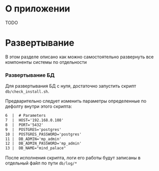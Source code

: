 # О приложении
TODO

# Развертывание 
В этом разделе описано как можно самостоятельно развернуть все компоненты системы по отдельности

### Развертывание БД
Для развертывания БД с нуля, достаточно запустить скрипт `db/check_install.sh`.

Предварительно следует изменить параметры определенные по дефолту внутри этого скрипта:
```txt
6  |  # Parameters
7  |  HOST='192.168.0.108'
8  |  PORT='5432'
9  |  POSTGRES='postgres'
10 |  POSTGRES_PASSWORD='postgres'
11 |  DB_ADMIN='mp_admin'
12 |  DB_ADMIN_PASSWORD='mp_admin'
13 |  DB_NAME="mind_palace"
```
После исполнения скрипта, логи его работы будут записаны в отдельный файл по пути `db/log/*`